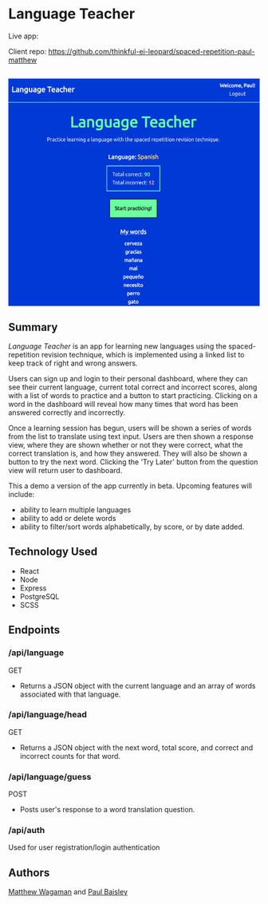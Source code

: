 
# Language Teacher

Live app:

Client repo: https://github.com/thinkful-ei-leopard/spaced-repetition-paul-matthew

## <img src="./src/screenshots/dashboard.png" align="center" alt="Dashboard View" title="Dashboard View">

## Summary

<i>Language Teacher</i> is an app for learning new languages using the spaced-repetition revision technique, which is implemented using a linked list to keep track of right and wrong answers.

Users can sign up and login to their personal dashboard, where they can see their current language, current total correct and incorrect scores, along with a list of words to practice and a button to start practicing. Clicking on a word in the dashboard will reveal how many times that word has been answered correctly and incorrectly.

Once a learning session has begun, users will be shown a series of words from the list to translate using text input. Users are then shown a response view, where they are shown whether or not they were correct, what the correct translation is, and how they answered. They will also be shown a button to try the next word. Clicking the 'Try Later' button from the question view will return user to dashboard.

This a demo a version of the app currently in beta. Upcoming features will include:

- ability to learn multiple languages
- ability to add or delete words
- ability to filter/sort words alphabetically, by score, or by date added.

## Technology Used

- React
- Node
- Express
- PostgreSQL
- SCSS

## Endpoints

### /api/language
GET
  * Returns a JSON object with the current language and an array of words associated with that language.

### /api/language/head
GET
   * Returns a JSON object with the next word, total score, and correct and incorrect counts for that word.

### /api/language/guess
POST
* Posts user's response to a word translation question.

### /api/auth
 
 Used for user registration/login authentication

## Authors
[Matthew Wagaman](https://github.com/AveraqeDev) and [Paul Baisley](https://github.com/wavinginspace)



